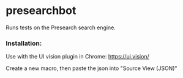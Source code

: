# presearchbot

Runs tests on the Presearch search engine.

### Installation:

Use with the UI vision plugin in Chrome: https://ui.vision/

Create a new macro, then paste the json into "Source View (JSON)"

